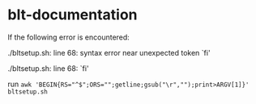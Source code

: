 # blt-documentation

If the following error is encountered:

./bltsetup.sh: line 68: syntax error near unexpected token `fi'

./bltsetup.sh: line 68: `fi'

run
`awk 'BEGIN{RS="^$";ORS="";getline;gsub("\r","");print>ARGV[1]}' bltsetup.sh`

